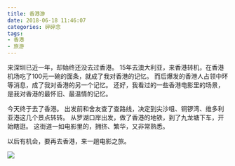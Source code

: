 ```yaml
---
title: 香港游
date: 2018-06-18 11:46:07
categories: 碎碎念
tags:
- 香港
- 旅游
---
```

来深圳已近一年，却始终还没去过香港。
15年去澳大利亚，来香港转机，在香港机场吃了100元一碗的面条，就成了我对香港的记忆。
而后爆发的香港人占领中环等消息，成了我对香港的另一个记忆。
还好，我看过的一些香港电影里的场景，是我对香港的最怀旧、最温情的记忆。

今天终于去了香港。
出发前和舍友查了查路线，决定到尖沙咀、铜锣湾、维多利亚港这几个景点转转。
从罗湖口岸出发，做了香港的地铁，到了九龙塘下车，开始瞎逛。
这街道一如电影里的，拥挤、繁华，又非常熟悉。

以后有机会，要再去香港，来一趟电影之旅。

![](维多利亚港.jpg)